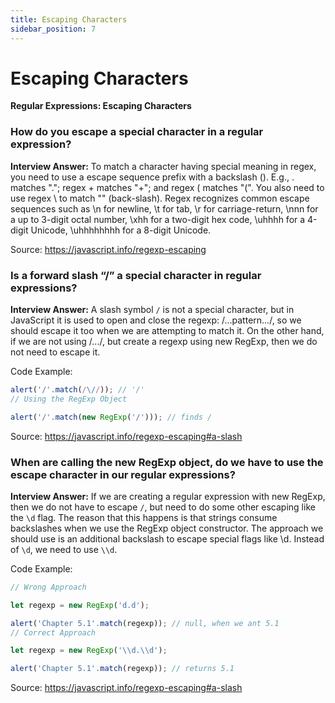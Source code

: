 ```yaml
---
title: Escaping Characters
sidebar_position: 7
---
```


# Escaping Characters

**Regular Expressions: Escaping Characters**

<head>
  <title>Escaping Characters - JavaScript Interview Questions & Answers</title>
  <meta charSet="utf-8" />
</head>

### How do you escape a special character in a regular expression?

**Interview Answer:** To match a character having special meaning in regex, you need to use a escape sequence prefix with a backslash (\). E.g., \. matches "."; regex \+ matches "+"; and regex \( matches "(". You also need to use regex \\ to match "\" (back-slash). Regex recognizes common escape sequences such as \n for newline, \t for tab, \r for carriage-return, \nnn for a up to 3-digit octal number, \xhh for a two-digit hex code, \uhhhh for a 4-digit Unicode, \uhhhhhhhh for a 8-digit Unicode.

Source: <https://javascript.info/regexp-escaping>

### Is a forward slash “/” a special character in regular expressions?

**Interview Answer:** A slash symbol `/` is not a special character, but in JavaScript it is used to open and close the regexp: /...pattern.../, so we should escape it too when we are attempting to match it. On the other hand, if we are not using /.../, but create a regexp using new RegExp, then we do not need to escape it.

Code Example:

```js
alert('/'.match(/\//)); // '/'
// Using the RegExp Object

alert('/'.match(new RegExp('/'))); // finds /
```

Source: <https://javascript.info/regexp-escaping#a-slash>

### When are calling the new RegExp object, do we have to use the escape character in our regular expressions?

**Interview Answer:** If we are creating a regular expression with new RegExp, then we do not have to escape `/`, but need to do some other escaping like the `\d` flag. The reason that this happens is that strings consume backslashes when we use the RegExp object constructor. The approach we should use is an additional backslash to escape special flags like \d. Instead of `\d`, we need to use `\\d`.

Code Example:

```js
// Wrong Approach

let regexp = new RegExp('d.d');

alert('Chapter 5.1'.match(regexp)); // null, when we ant 5.1
// Correct Approach

let regexp = new RegExp('\\d.\\d');

alert('Chapter 5.1'.match(regexp)); // returns 5.1
```

Source: <https://javascript.info/regexp-escaping#a-slash>
